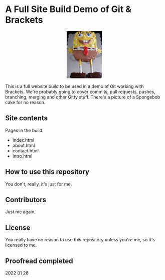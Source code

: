 # A Full Site Build Demo of Git & Brackets

<p align='center'><img src='assets/img/spongebob.jpg' height='150px'></p>

This is a full website build to be used in a demo of Git working with Brackets. We're probably going to cover commits, pull requests, pushes, branching, merging and other Gitty stuff. There's a picture of a Spongebob cake for no reason.

## Site contents
Pages in the build:
* index.html
* about.html
* contact.html
* intro.html

## How to use this repository
You don't, really, it's just for me.
## Contributors
Just me again.
## License
You really have no reason to use this repository unless you're me, so it's licensed to me.

## Proofread completed
2022 01 26

